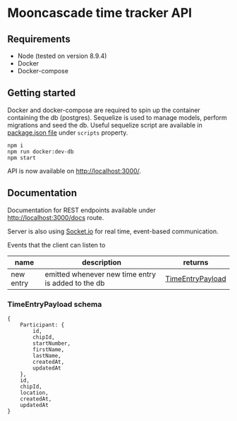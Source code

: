 # Mooncascade time tracker API

## Requirements

* Node (tested on version 8.9.4)
* Docker
* Docker-compose

## Getting started

Docker and docker-compose are required to spin up the container containing the db (postgres). Sequelize is used to manage models, perform migrations and seed the db. Useful sequelize script are available in [package.json file](./package.json) under `scripts` property.

```
npm i
npm run docker:dev-db
npm start
```

API is now available on <http://localhost:3000/>.

## Documentation
Documentation for REST endpoints available under <http://localhost:3000/docs> route.

Server is also using [Socket.io](https://socket.io/) for real time, event-based communication.

Events that the client can listen to

| name | description | returns |
| ---- | ----------- | ------- |
| new entry | emitted whenever new time entry is added to the db | [TimeEntryPayload](#TimeEntryPayload) |

<h3 name="TimeEntryPayload">TimeEntryPayload schema</h3>

```
{
    Participant: {
        id,
        chipId,
        startNumber,
        firstName,
        lastName,
        createdAt,
        updatedAt
    },
    id,
    chipId,
    location,
    createdAt,
    updatedAt
}
```

